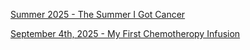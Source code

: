
[Summer 2025 - The Summer I Got Cancer](finding-out-8-30-2025/)

[September 4th, 2025 - My First Chemotheropy Infusion](first-infusion-of-chemo-9-4-2025/)